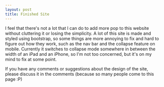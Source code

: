 ```yaml
---
layout: post
title: Finished Site
---
```


I feel that there's not a lot that I can do to add more pop to this website without cluttering it or losing the simplicity. A lot of this site is made and styled using bootstrap, so some things are more annoying to fix and hard to figure out how they work, such as the nav bar and the collapse feature on mobile. Currently it switches to collapse mode somewhere in between the width of an iPad and an iPhone, so I'm not too concerned, but it's on my mind to fix at some point.

If you have any comments or suggestions about the design of the site, please discuss it in the comments (because so many people come to this page :P)
